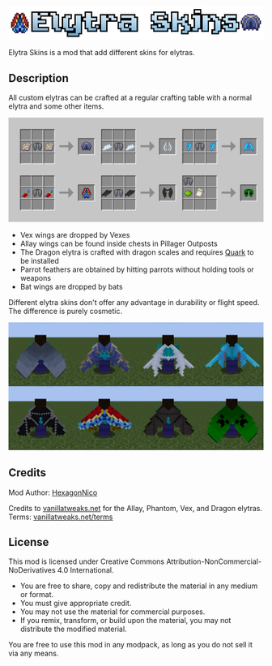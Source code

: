 
![Elytra Skins](src/main/resources/logo.png)

Elytra Skins is a mod that add different skins for elytras.

## Description

All custom elytras can be crafted at a regular crafting table with a normal elytra and some other items.

![Crafting](readme/crafting.png)

* Vex wings are dropped by Vexes
* Allay wings can be found inside chests in Pillager Outposts
* The Dragon elytra is crafted with dragon scales and requires [Quark](https://github.com/VazkiiMods/Quark) to be installed
* Parrot feathers are obtained by hitting parrots without holding tools or weapons
* Bat wings are dropped by bats

Different elytra skins don't offer any advantage in durability or flight speed.
The difference is purely cosmetic.

![Wings](readme/wings.png)

## Credits

Mod Author: [HexagonNico](https://github.com/HexagonNico)

Credits to [vanillatweaks.net](https://vanillatweaks.net) for the Allay, Phantom, Vex, and Dragon elytras.
Terms: [vanillatweaks.net/terms](https://vanillatweaks.net/terms/)

## License

This mod is licensed under Creative Commons Attribution-NonCommercial-NoDerivatives 4.0 International.

* You are free to share, copy and redistribute the material in any medium or format.
* You must give appropriate credit.
* You may not use the material for commercial purposes.
* If you remix, transform, or build upon the material, you may not distribute the modified material.

You are free to use this mod in any modpack, as long as you do not sell it via any means.
